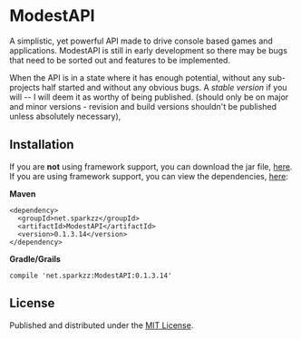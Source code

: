 ModestAPI
=
A simplistic, yet powerful API made to drive console based games and applications. ModestAPI is still in early development so there may be bugs that need to be sorted out and features to be implemented.

When the API is in a state where it has enough potential, without any sub-projects half started and without any obvious bugs. A *stable version* if you will -- I will deem it as worthy of being published. (should only be on major and minor versions - revision and build versions shouldn't be published unless absolutely necessary),

Installation
-
If you are **not** using framework support, you can download the jar file, [here](http://dl.sparkzz.net/ModestAPI/ModestAPI.jar).<br>
If you are using framework support, you can view the dependencies, [here](http://sparkzz.net/repo/dependency-info.html):

**Maven**
```
<dependency>
  <groupId>net.sparkzz</groupId>
  <artifactId>ModestAPI</artifactId>
  <version>0.1.3.14</version>
</dependency>
```
**Gradle/Grails**
```
compile 'net.sparkzz:ModestAPI:0.1.3.14'
```

License
-
Published and distributed under the [MIT License](https://github.com/BrendonButler/ModestAPI/blob/master/License.md).